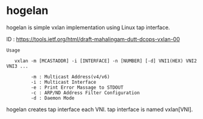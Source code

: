 hogelan
=======

hogelan is simple vxlan implementation using Linux tap interface.

ID : https://tools.ietf.org/html/draft-mahalingam-dutt-dcops-vxlan-00

	Usage

	   vxlan -m [MCASTADDR] -i [INTERFACE] -n [NUMBER] [-d] VNI1(HEX) VNI2 VNI3 ...
	
	         -m : Multicast Address(v4/v6)
	         -i : Multicast Interface
	         -e : Print Error Massage to STDOUT
	         -c : ARP/ND Address Filter Configuration
	         -d : Daemon Mode


hogelan creates tap interface each VNI.
tap interface is named vxlan[VNI].
